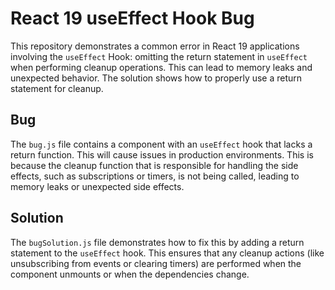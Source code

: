 # React 19 useEffect Hook Bug

This repository demonstrates a common error in React 19 applications involving the `useEffect` Hook: omitting the return statement in `useEffect` when performing cleanup operations.  This can lead to memory leaks and unexpected behavior.  The solution shows how to properly use a return statement for cleanup.

## Bug

The `bug.js` file contains a component with an `useEffect` hook that lacks a return function. This will cause issues in production environments. This is because the cleanup function that is responsible for handling the side effects, such as subscriptions or timers, is not being called, leading to memory leaks or unexpected side effects. 

## Solution

The `bugSolution.js` file demonstrates how to fix this by adding a return statement to the `useEffect` hook.  This ensures that any cleanup actions (like unsubscribing from events or clearing timers) are performed when the component unmounts or when the dependencies change.
